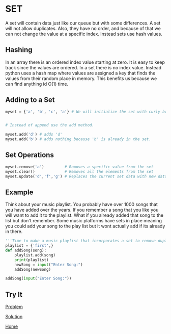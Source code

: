 # SET 

A set will contain data just like our queue but with some differences.
A set will not allow duplicates. Also, they have no order, and because of 
that we can not change the value at a specific index. Instead sets use hash values.


## Hashing
In an array there is an ordered index value starting at zero. It is easy to keep track since the values are ordered. In a set there is no index value. Instead python uses a hash map where values are assigned a key that finds the values from their random place in memory. This benefits us because we can find anything id O(1) time. 

## Adding to a Set

``` python
myset = {'a', 'b', 'c', 'a'} # We will initialize the set with curly brackets because this tells python to use a hash map instead of index values. 


# Instead of append use the add method.

myset.add('d') # adds 'd'
myset.add('b') # adds nothing because 'b' is already in the set. 
```

## Set Operations
```python
myset.remove('a')         # Removes a specific value from the set
myset.clear()   	      # Removes all the elements from the set
myset.update('d','f','g') # Replaces the current set data with new data

```
## Example
Think about your music playlist. You probably have over 1000 songs that you have added over the years.  If you remember a song that you like you will want to add it to the playlist. What if you already added that song to the list but don't remember. Some music platforms have sets in place meaning you could add your song to the play list but it wont actually add if its already in there. 
```python
'''Time to make a music playlist that incorporates a set to remove duplicates.'''
playlist = {'first',}
def addSong(song):
    playlist.add(song)
    print(playlist)
    newSong = input("Enter Song:")
    addSong(newSong)

addSong(input("Enter Song:"))
```
## Try It

[Problem](setTest.py)

[Solution](setSolution.py)

[Home](tutorial.md)